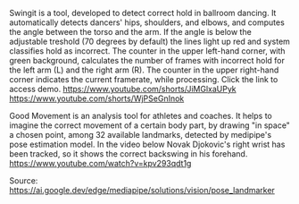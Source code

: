 Swingit is a tool, developed to detect correct hold in ballroom dancing. It automatically detects dancers' hips, shoulders, and elbows, and computes the angle between the torso and the arm. If the angle is below the adjustable treshold (70 degrees by default) the lines light up red and system classifies hold as incorrect. The counter in the upper left-hand corner, with green background, calculates the number of frames with incorrect hold for the left arm (L) and the right arm (R). The counter in the upper right-hand corner indicates the current framerate, while processing. Click the link to access demo.
https://www.youtube.com/shorts/JiMGlxaUPyk
https://www.youtube.com/shorts/WjPSeGnInok


Good Movement is an analysis tool for athletes and coaches. It helps to imagine the correct movement of a certain body part, by drawing "in space" a chosen point, among 32 available landmarks, detected by medipipe's pose estimation model. In the video below Novak Djokovic's right wrist has been tracked, so it shows the correct backswing in his forehand. 
https://www.youtube.com/watch?v=kpv293qdt1g

Source: https://ai.google.dev/edge/mediapipe/solutions/vision/pose_landmarker
